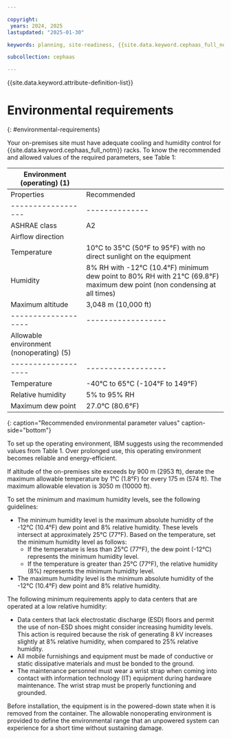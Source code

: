 ```yaml
---

copyright:
 years: 2024, 2025
lastupdated: "2025-01-30"

keywords: planning, site-readiness, {{site.data.keyword.cephaas_full_notm}}, on-premises, environment, environmental requirement

subcollection: cephaas

---
```


{{site.data.keyword.attribute-definition-list}}

# Environmental requirements
{: #environmental-requirements}

Your on-premises site must have adequate cooling and humidity control for {{site.data.keyword.cephaas_full_notm}} racks. To know the recommended and allowed values of the required parameters, see Table 1:

| Environment (operating) (1) |        |
|--------------------------   | ------ |
| Properties        | Recommended    |
| ------------------| -------------- |
| ASHRAE class      | A2             |
| Airflow direction |                |
| Temperature       | 10°C to 35°C (50°F to 95°F) with no direct sunlight on the equipment |
| Humidity          | 8% RH with -12°C (10.4°F) minimum dew point to 80% RH with 21°C (69.8°F) maximum dew point (non condensing at all times) |
| Maximum altitude  | 3,048 m (10,000 ft) |
|-------------------| ------------------ |
| Allowable environment (nonoperating) (5)    |        |
|-------------------| ------------------ |
| Temperature       | -40°C to 65°C (-104°F to 149°F)  |
| Relative humidity | 5% to 95% RH                     |
| Maximum dew point | 27.0°C (80.6°F)                  |
{: caption="Recommended environmental parameter values" caption-side="bottom"}

To set up the operating environment, IBM suggests using the recommended values from Table 1. Over prolonged use, this operating environment becomes reliable and energy-efficient.

If altitude of the on-premises site exceeds by 900 m (2953 ft), derate the maximum allowable temperature by 1°C (1.8°F) for every 175 m (574 ft). The maximum allowable elevation is 3050 m (10000 ft).

To set the minimum and maximum humidity levels, see the following guidelines:
*  The minimum humidity level is the maximum absolute humidity of the -12°C (10.4°F) dew point and 8% relative humidity. These levels intersect at approximately 25°C (77°F). Based on the temperature, set the minimum humidity level as follows:
   -  If the temperature is less than 25°C (77°F), the dew point (-12°C) represents the minimum humidity level.
   -  If the temperature is greater than 25°C (77°F), the relative humidity (8%) represents the minimum humidity level.
*  The maximum humidity level is the minimum absolute humidity of the -12°C (10.4°F) dew point and 8% relative humidity.

The following minimum requirements apply to data centers that are operated at a low relative humidity:
*  Data centers that lack electrostatic discharge (ESD) floors and permit the use of non-ESD shoes might consider increasing humidity levels. This action is required because the risk of generating 8 kV increases slightly at 8% relative humidity, when compared to 25% relative humidity.
*  All mobile furnishings and equipment must be made of conductive or static dissipative materials and must be bonded to the ground.
*  The maintenance personnel must wear a wrist strap when coming into contact with information technology (IT) equipment during hardware maintenance. The wrist strap must be properly functioning and grounded.

Before installation, the equipment is in the powered-down state when it is removed from the container. The allowable nonoperating environment is provided to define the environmental range that an unpowered system can experience for a short time without sustaining damage.
